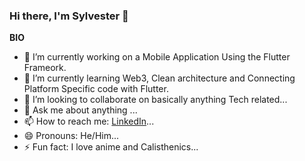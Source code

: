 ### Hi there, I'm Sylvester 👋

<b>BIO</b><br>
- 🔭 I’m currently working on a Mobile Application Using the Flutter Frameork.
- 🌱 I’m currently learning Web3, Clean architecture and Connecting Platform Specific code with Flutter.
- 👯 I’m looking to collaborate on basically anything Tech related...
- 💬 Ask me about anything ...
- 📫 How to reach me: [LinkedIn](https://www.linkedin.com/in/sylvester-paul-ebinehita-1176ab221 )...
- 😄 Pronouns: He/Him...
- ⚡ Fun fact: I love anime and Calisthenics...
<!--
**Sylvester-git/Sylvester-git** is a ✨ _special_ ✨ repository because its `README.md` (this file) appears on your GitHub profile.

Here are some ideas to get you started:

- 🔭 I’m currently working on ...
- 🌱 I’m currently learning ...
- 👯 I’m looking to collaborate on ...
- 🤔 I’m looking for help with ...
- 💬 Ask me about ...
- 📫 How to reach me: ...
- 😄 Pronouns: ...
- ⚡ Fun fact: ...
-->

